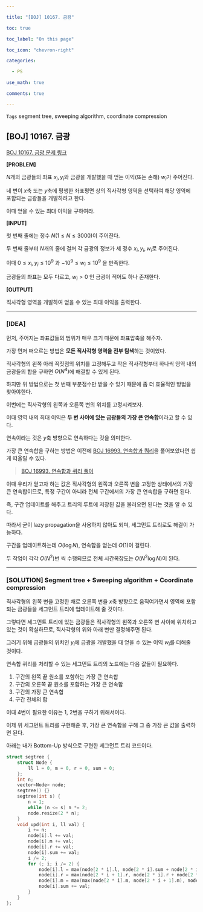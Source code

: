 ```yaml
---

title: "[BOJ] 10167. 금광"

toc: true

toc_label: "On this page"

toc_icon: "chevron-right"

categories:

  - PS

use_math: true

comments: true

---
```


`Tags` segment tree, sweeping algorithm, coordinate compression

## [BOJ] 10167. 금광

[BOJ 10167. 금광 문제 링크](https://www.acmicpc.net/problem/10167)

**[PROBLEM]**

$N$개의 금광들의 좌표 $x_i, y_i$와 금광을 개발했을 때 얻는 이익(또는 손해) $w_i$가 주어진다.

네 변이 $x$축 또는 $y$축에 평행한 좌표평면 상의 직사각형 영역을 선택하여 해당 영역에 포함되는 금광들을 개발하려고 한다.

이때 얻을 수 있는 최대 이익을 구하여라.

**[INPUT]**

첫 번째 줄에는 정수 $N$($1 \leq N \leq 3000$)이 주어진다.

두 번째 줄부터 $N$개의 줄에 걸쳐 각 금광의 정보가 세 정수 $x_i, y_i, w_i$로 주어진다.

이때 $0 \leq x_i, y_i \leq 10^9$ 과 $-10^9 \leq w_i \leq 10^9$ 을 만족한다.

금광들의 좌표는 모두 다르고, $w_i > 0$ 인 금광이 적어도 하나 존재한다.

**[OUTPUT]**

직사각형 영역을 개발하여 얻을 수 있는 최대 이익을 출력한다.

---

### [IDEA]

먼저, 주어지는 좌표값들의 범위가 매우 크기 때문에 좌표압축을 해주자.

가장 먼저 떠오르는 방법은 **모든 직사각형 영역을 전부 탐색**하는 것이었다.

직사각형의 왼쪽 아래 꼭짓점의 위치를 고정해두고 작은 직사각형부터 하나씩 영역 내의 금광들의 합을 구하면 $O(N^4)$에 해결할 수 있게 된다.

하지만 위 방법으로는 첫 번째 부분점수만 받을 수 있기 때문에 좀 더 효율적인 방법을 찾아야한다.

이번에는 직사각형의 왼쪽과 오른쪽 변의 위치를 고정시켜보자.

이때 영역 내의 최대 이익은 **두 변 사이에 있는 금광들의 가장 큰 연속합**이라고 할 수 있다.

연속이라는 것은 $y$축 방향으로 연속하다는 것을 의미한다.

가장 큰 연속합을 구하는 방법은 이전에 [BOJ 16993. 연속합과 쿼리](https://www.acmicpc.net/problem/16993)을 풀어보았다면 쉽게 떠올릴 수 있다.

> [BOJ 16993. 연속합과 쿼리 풀이](https://damo1924.github.io/ps/BOJ-16993/)

이때 우리가 얻고자 하는 값은 직사각형의 왼쪽과 오른쪽 변을 고정한 상태에서의 가장 큰 연속합이므로, 특정 구간이 아니라 전체 구간에서의 가장 큰 연속합을 구하면 된다.

즉, 구간 업데이트를 해주고 트리의 루트에 저장된 값을 불러오면 된다는 것을 알 수 있다.

따라서 굳이 lazy propagation을 사용하지 않아도 되며, 세그먼트 트리로도 해결이 가능하다.

구간을 업데이트하는데 $O(\log N)$, 연속합을 얻는데 $O(1)$이 걸린다.

두 작업이 각각 $O(N^2)$번 씩 수행되므로 전체 시간복잡도는 $O(N^2 \log N)$이 된다.

---

### [SOLUTION] Segment tree + Sweeping algorithm + Coordinate compression

직사각형의 왼쪽 변을 고정한 채로 오른쪽 변을 $x$축 방향으로 움직여가면서 영역에 포함되는 금광들을 세그먼트 트리에 업데이트해 줄 것이다.

그렇다면 세그먼트 트리에 있는 금광들은 직사각형의 왼쪽과 오른쪽 변 사이에 위치하고 있는 것이 확실하므로, 직사각형의 위와 아래 변만 결정해주면 된다.

그러기 위해 금광들의 위치인 $y_i$에 금광을 개발했을 때 얻을 수 있는 이익 $w_i$를 더해줄 것이다.

연속합 쿼리를 처리할 수 있는 세그먼트 트리의 노드에는 다음 값들이 필요하다.

1. 구간의 왼쪽 끝 원소를 포함하는 가장 큰 연속합
2. 구간의 오른쪽 끝 원소를 포함하는 가장 큰 연속합
3. 구간의 가장 큰 연속합
4. 구간 전체의 합

이때 4번이 필요한 이유는 1, 2번을 구하기 위해서이다.

이제 위 세그먼트 트리를 구현해준 후, 가장 큰 연속합을 구해 그 중 가장 큰 값을 출력하면 된다.

아래는 내가 Bottom-Up 방식으로 구현한 세그먼트 트리 코드이다.

```cpp
struct segtree {
    struct Node {
        ll l = 0, m = 0, r = 0, sum = 0;
    };
    int n;
    vector<Node> node;
    segtree() {}
    segtree(int s) {
        n = 1;
        while (n <= s) n *= 2;
        node.resize(2 * n);
    }
    void upd(int i, ll val) {
        i += n;
        node[i].l += val;
        node[i].m += val;
        node[i].r += val;
        node[i].sum += val;
        i /= 2;
        for (; i; i /= 2) {
            node[i].l = max(node[2 * i].l, node[2 * i].sum + node[2 * i + 1].l);
            node[i].r = max(node[2 * i + 1].r, node[2 * i].r + node[2 * i + 1].sum);
            node[i].m = max(max(node[2 * i].m, node[2 * i + 1].m), node[2 * i].r + node[2 * i + 1].l);
            node[i].sum += val;
        }
    }
};
```








